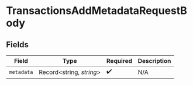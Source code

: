 # TransactionsAddMetadataRequestBody


## Fields

| Field                    | Type                     | Required                 | Description              |
| ------------------------ | ------------------------ | ------------------------ | ------------------------ |
| `metadata`               | Record<string, *string*> | :heavy_check_mark:       | N/A                      |